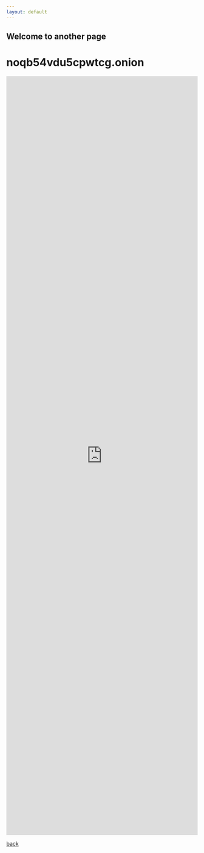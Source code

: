 ```yaml
---
layout: default
---
```


## Welcome to another page
# noqb54vdu5cpwtcg.onion

<iframe style="    height: 50vh;
    width: 100%;
  " src="https://pro-to-tip.github.io/cmodel/index.html" frameborder="0" allowfullscreen></iframe>

[back](./)
